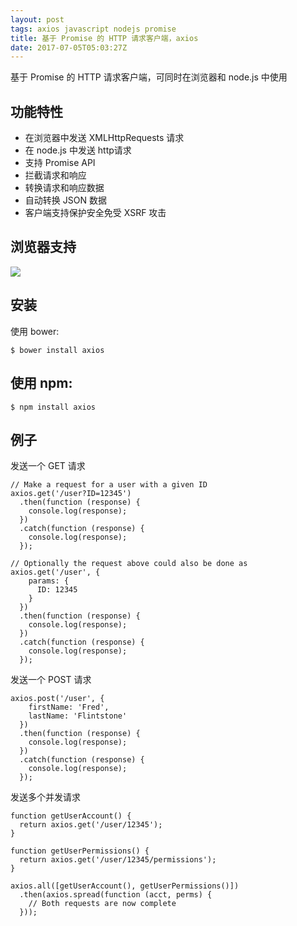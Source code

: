 ```yaml
---
layout: post
tags: axios javascript nodejs promise 
title: 基于 Promise 的 HTTP 请求客户端，axios
date: 2017-07-05T05:03:27Z
---
```


基于 Promise 的 HTTP 请求客户端，可同时在浏览器和 node.js 中使用

<!-- more -->

## 功能特性
- 在浏览器中发送 XMLHttpRequests 请求
- 在 node.js 中发送 http请求
- 支持 Promise API
- 拦截请求和响应
- 转换请求和响应数据
- 自动转换 JSON 数据
- 客户端支持保护安全免受 XSRF 攻击
## 浏览器支持
![](https://saucelabs.com/browser-matrix/axios.svg)

## 安装
使用 bower:
```
$ bower install axios
```
## 使用 npm:
```
$ npm install axios
```

## 例子
发送一个 GET 请求
```
// Make a request for a user with a given ID
axios.get('/user?ID=12345')
  .then(function (response) {
    console.log(response);
  })
  .catch(function (response) {
    console.log(response);
  });

// Optionally the request above could also be done as
axios.get('/user', {
    params: {
      ID: 12345
    }
  })
  .then(function (response) {
    console.log(response);
  })
  .catch(function (response) {
    console.log(response);
  });
```

发送一个 POST 请求
```
axios.post('/user', {
    firstName: 'Fred',
    lastName: 'Flintstone'
  })
  .then(function (response) {
    console.log(response);
  })
  .catch(function (response) {
    console.log(response);
  });
  ```
发送多个并发请求
```
function getUserAccount() {
  return axios.get('/user/12345');
}

function getUserPermissions() {
  return axios.get('/user/12345/permissions');
}

axios.all([getUserAccount(), getUserPermissions()])
  .then(axios.spread(function (acct, perms) {
    // Both requests are now complete
  }));
  ```

